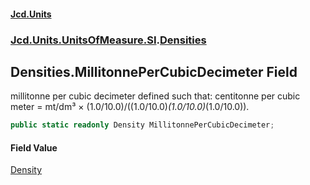#### [Jcd.Units](index.md 'index')

### [Jcd.Units.UnitsOfMeasure.SI](Jcd.Units.UnitsOfMeasure.SI.md 'Jcd.Units.UnitsOfMeasure.SI').[Densities](Densities.md 'Jcd.Units.UnitsOfMeasure.SI.Densities')

## Densities.MillitonnePerCubicDecimeter Field

millitonne per cubic decimeter defined such that: centitonne per cubic meter = mt/dm³ ×
(1.0/10.0)/((1.0/10.0)*(1.0/10.0)*(1.0/10.0)).

```csharp
public static readonly Density MillitonnePerCubicDecimeter;
```

#### Field Value

[Density](Density.md 'Jcd.Units.UnitTypes.Density')